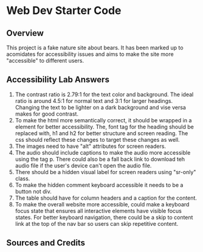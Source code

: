 # Web Dev Starter Code

## Overview
This project is a fake nature site about bears. It has been marked up to acomidates for accessibility issues and aims to make the site more "accessible" to different users. 

## Accessibility Lab Answers
1. The contrast ratio is 2.79:1 for the text color and background. The ideal ratio is around 4.5:1 for normal text and 3:1 for larger headings. Changing the text to be lighter on a dark background and vise versa makes for good contrast.
2. To make the html more semantically correct, it should be wrapped in a <nav> element for better accessibility. The, font tag for the heading should be replaced with, h1 and h2 for better structure and screen reading. The css should reflect these changes to target these changes as well. 
3. The images need to have "alt" attributes for screen readers. 
4. The audio should include captions to make the audio more accessible using the tag p. There could also be a fall back link to download teh audio file if the user's device can't open the audio file. 
5. There should be a hidden visual label for screen readers using "sr-only" class. 
6. To make the hidden comment keyboard accessible it needs to be a button not div.
7. The table should have <th scope ="col"> for column headers and a caption for the content. 
8. To make the overall website more accessible, could make a keyboard focus state that ensures all interactive elements have visible focus states. For better keyboard navigation, there could be a skip to content link at the top of the nav bar so users can skip repetitive content. 

## Sources and Credits
